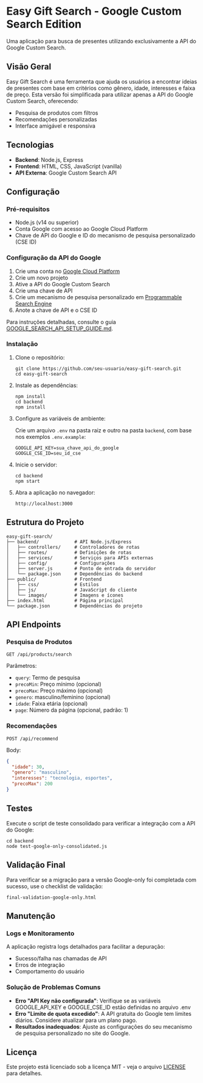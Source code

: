 # Easy Gift Search - Google Custom Search Edition

Uma aplicação para busca de presentes utilizando exclusivamente a API do Google Custom Search.

## Visão Geral

Easy Gift Search é uma ferramenta que ajuda os usuários a encontrar ideias de presentes com base em critérios como gênero, idade, interesses e faixa de preço. Esta versão foi simplificada para utilizar apenas a API do Google Custom Search, oferecendo:

- Pesquisa de produtos com filtros
- Recomendações personalizadas
- Interface amigável e responsiva

## Tecnologias

- **Backend**: Node.js, Express
- **Frontend**: HTML, CSS, JavaScript (vanilla)
- **API Externa**: Google Custom Search API

## Configuração

### Pré-requisitos

- Node.js (v14 ou superior)
- Conta Google com acesso ao Google Cloud Platform
- Chave de API do Google e ID do mecanismo de pesquisa personalizado (CSE ID)

### Configuração da API do Google

1. Crie uma conta no [Google Cloud Platform](https://console.cloud.google.com/)
2. Crie um novo projeto
3. Ative a API do Google Custom Search
4. Crie uma chave de API
5. Crie um mecanismo de pesquisa personalizado em [Programmable Search Engine](https://programmablesearchengine.google.com/)
6. Anote a chave de API e o CSE ID

Para instruções detalhadas, consulte o guia [GOOGLE_SEARCH_API_SETUP_GUIDE.md](GOOGLE_SEARCH_API_SETUP_GUIDE.md).

### Instalação

1. Clone o repositório:
   ```
   git clone https://github.com/seu-usuario/easy-gift-search.git
   cd easy-gift-search
   ```

2. Instale as dependências:
   ```
   npm install
   cd backend
   npm install
   ```

3. Configure as variáveis de ambiente:
   
   Crie um arquivo `.env` na pasta raiz e outro na pasta `backend`, com base nos exemplos `.env.example`:
   
   ```
   GOOGLE_API_KEY=sua_chave_api_do_google
   GOOGLE_CSE_ID=seu_id_cse
   ```

4. Inicie o servidor:
   ```
   cd backend
   npm start
   ```

5. Abra a aplicação no navegador:
   ```
   http://localhost:3000
   ```

## Estrutura do Projeto

```
easy-gift-search/
├── backend/             # API Node.js/Express
│   ├── controllers/     # Controladores de rotas
│   ├── routes/          # Definições de rotas
│   ├── services/        # Serviços para APIs externas
│   ├── config/          # Configurações
│   ├── server.js        # Ponto de entrada do servidor
│   └── package.json     # Dependências do backend
├── public/              # Frontend
│   ├── css/             # Estilos
│   ├── js/              # JavaScript do cliente
│   └── images/          # Imagens e ícones
├── index.html           # Página principal
└── package.json         # Dependências do projeto
```

## API Endpoints

### Pesquisa de Produtos

```
GET /api/products/search
```

Parâmetros:
- `query`: Termo de pesquisa
- `precoMin`: Preço mínimo (opcional)
- `precoMax`: Preço máximo (opcional)
- `genero`: masculino/feminino (opcional)
- `idade`: Faixa etária (opcional)
- `page`: Número da página (opcional, padrão: 1)

### Recomendações

```
POST /api/recommend
```

Body:
```json
{
  "idade": 30,
  "genero": "masculino",
  "interesses": "tecnologia, esportes",
  "precoMax": 200
}
```

## Testes

Execute o script de teste consolidado para verificar a integração com a API do Google:

```
cd backend
node test-google-only-consolidated.js
```

## Validação Final

Para verificar se a migração para a versão Google-only foi completada com sucesso, use o checklist de validação:

```
final-validation-google-only.html
```

## Manutenção

### Logs e Monitoramento

A aplicação registra logs detalhados para facilitar a depuração:

- Sucesso/falha nas chamadas de API
- Erros de integração
- Comportamento do usuário

### Solução de Problemas Comuns

- **Erro "API Key não configurada"**: Verifique se as variáveis GOOGLE_API_KEY e GOOGLE_CSE_ID estão definidas no arquivo .env
- **Erro "Limite de quota excedido"**: A API gratuita do Google tem limites diários. Considere atualizar para um plano pago.
- **Resultados inadequados**: Ajuste as configurações do seu mecanismo de pesquisa personalizado no site do Google.

## Licença

Este projeto está licenciado sob a licença MIT - veja o arquivo [LICENSE](LICENSE) para detalhes.
